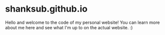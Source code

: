 # shanksub.github.io
Hello and welcome to the code of my personal website!
You can learn more about me here and see what I'm up to on the actual website. :)
